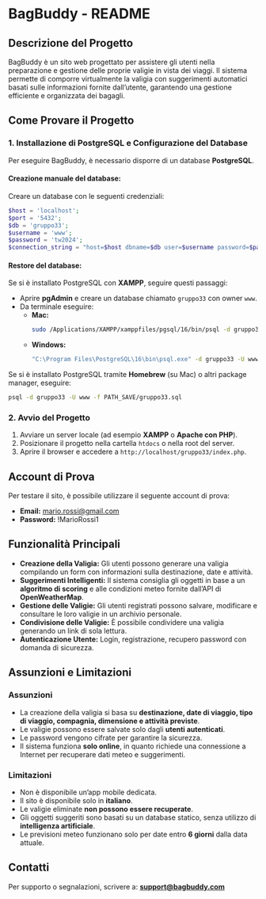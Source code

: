 # BagBuddy - README

## Descrizione del Progetto
BagBuddy è un sito web progettato per assistere gli utenti nella preparazione e gestione delle proprie valigie in vista dei viaggi. Il sistema permette di comporre virtualmente la valigia con suggerimenti automatici basati sulle informazioni fornite dall’utente, garantendo una gestione efficiente e organizzata dei bagagli.

## Come Provare il Progetto
### 1. Installazione di PostgreSQL e Configurazione del Database
Per eseguire BagBuddy, è necessario disporre di un database **PostgreSQL**. 

#### Creazione manuale del database:
Creare un database con le seguenti credenziali:
```php
$host = 'localhost';
$port = '5432';
$db = 'gruppo33';
$username = 'www';
$password = 'tw2024';
$connection_string = "host=$host dbname=$db user=$username password=$password";
```

#### Restore del database:
Se si è installato PostgreSQL con **XAMPP**, seguire questi passaggi:
- Aprire **pgAdmin** e creare un database chiamato `gruppo33` con owner `www`.
- Da terminale eseguire:
  - **Mac:**
    ```sh
    sudo /Applications/XAMPP/xamppfiles/pgsql/16/bin/psql -d gruppo33 -U www -f PATH_SAVE/gruppo33.sql
    ```
  - **Windows:**
    ```sh
    "C:\Program Files\PostgreSQL\16\bin\psql.exe" -d gruppo33 -U www -f PATH_SAVE/gruppo33.sql
    ```

Se si è installato PostgreSQL tramite **Homebrew** (su Mac) o altri package manager, eseguire:
```sh
psql -d gruppo33 -U www -f PATH_SAVE/gruppo33.sql
```

### 2. Avvio del Progetto
1. Avviare un server locale (ad esempio **XAMPP** o **Apache con PHP**).
2. Posizionare il progetto nella cartella `htdocs` o nella root del server.
3. Aprire il browser e accedere a `http://localhost/gruppo33/index.php`.

## Account di Prova
Per testare il sito, è possibile utilizzare il seguente account di prova:
- **Email:** mario.rossi@gmail.com
- **Password:** !MarioRossi1

## Funzionalità Principali
- **Creazione della Valigia:** Gli utenti possono generare una valigia compilando un form con informazioni sulla destinazione, date e attività.
- **Suggerimenti Intelligenti:** Il sistema consiglia gli oggetti in base a un **algoritmo di scoring** e alle condizioni meteo fornite dall’API di **OpenWeatherMap**.
- **Gestione delle Valigie:** Gli utenti registrati possono salvare, modificare e consultare le loro valigie in un archivio personale.
- **Condivisione delle Valigie:** È possibile condividere una valigia generando un link di sola lettura.
- **Autenticazione Utente:** Login, registrazione, recupero password con domanda di sicurezza.

## Assunzioni e Limitazioni
### Assunzioni
- La creazione della valigia si basa su **destinazione, date di viaggio, tipo di viaggio, compagnia, dimensione e attività previste**.
- Le valigie possono essere salvate solo dagli **utenti autenticati**.
- Le password vengono cifrate per garantire la sicurezza.
- Il sistema funziona **solo online**, in quanto richiede una connessione a Internet per recuperare dati meteo e suggerimenti.

### Limitazioni
- Non è disponibile un’app mobile dedicata.
- Il sito è disponibile solo in **italiano**.
- Le valigie eliminate **non possono essere recuperate**.
- Gli oggetti suggeriti sono basati su un database statico, senza utilizzo di **intelligenza artificiale**.
- Le previsioni meteo funzionano solo per date entro **6 giorni** dalla data attuale.

## Contatti
Per supporto o segnalazioni, scrivere a: **support@bagbuddy.com**